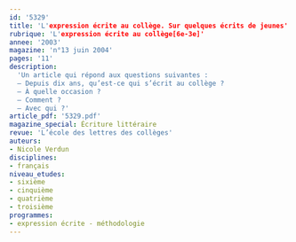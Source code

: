 ```yaml
---
id: '5329'
title: 'L'expression écrite au collège. Sur quelques écrits de jeunes'
rubrique: 'L'expression écrite au collège[6e-3e]'
annee: '2003'
magazine: 'n°13 juin 2004'
pages: '11'
description: 
  'Un article qui répond aux questions suivantes :
  – Depuis dix ans, qu’est-ce qui s’écrit au collège ?
  – À quelle occasion ?
  – Comment ?
  – Avec qui ?'
article_pdf: '5329.pdf'
magazine_special: Écriture littéraire
revue: 'L’école des lettres des collèges'
auteurs:
- Nicole Verdun
disciplines:
- français
niveau_etudes:
- sixième
- cinquième
- quatrième
- troisième
programmes:
- expression écrite - méthodologie
---
```


